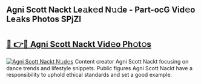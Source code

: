 ## Agni Scott Nackt Le𝚊k𝚎d N𝚞𝚍e - Part-ocG Vid𝚎o Le𝚊ks Photos SPjZl

# <h2><a href="http://fb2sl0.evod.top/?m=Agni+Scott+Nackt">🔗 👉🔴 Agni Scott Nackt Vid𝚎o Ph𝚘t𝚘s</a></h2>

[![Agni Scott Nackt N𝚞d𝚎s](https://i.imgur.com/8V9OHl7.gif)](http://fb2sl0.evod.top/?m=Agni+Scott+Nackt)
Content creator Agni Scott Nackt focusing on dance trends and lifestyle snippets. Public figures Agni Scott Nackt have a responsibility to uphold ethical standards and set a good example. 
